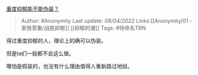 [重度抑郁能不能伪装？](https://www.zhihu.com/question/525605146/answer/2423305891)

> Author: #Anonymity 
> Last update: *08/04/2022* 
> Links:[[Anonymity/01 - 家族答集/战胜抑郁]] [[抑郁的潮]] 
> Tags: #待命名TBN 

得过重度抑郁的人，理论上的确可以伪装。

但是ta们一般都不会这么做。

哪怕是假装的，也没有什么理由值得人重新路过地狱。